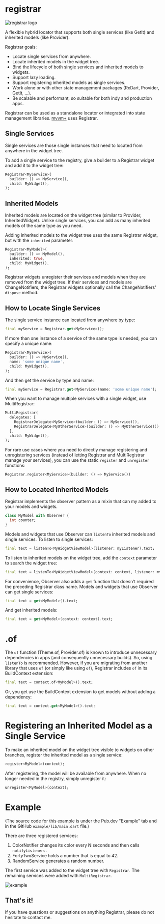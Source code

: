 # registrar

![registrar logo](https://github.com/buttonsrtoys/registrar/blob/main/assets/RegistrarLogo.png)

A flexible hybrid locator that supports both single services (like GetIt) and inherited models (like Provider).

Registrar goals:
- Locate single services from anywhere.
- Locate inherited models in the widget tree.
- Bind the lifecycle of both single services and inherited models to widgets.
- Support lazy loading.
- Support registering inherited models as single services.
- Work alone or with other state management packages (RxDart, Provider, GetIt, ...).
- Be scalable and performant, so suitable for both indy and production apps.

Registrar can be used as a standalone locator or integrated into state management libraries. [mvvm+](https://pub.dev/packages/mvvm_plus) uses Registrar.

## Single Services

Single services are those single instances that need to located from anywhere in the widget tree.

To add a single service to the registry, give a builder to a Registrar widget and add it to the widget tree:

```dart
Registrar<MyService>(
  builder: () => MyService(),
  child: MyWidget(),
);
```

## Inherited Models 

Inherited models are located on the widget tree (similar to Provider, InheritedWidget). Unlike single services, you can add as many inherited models of the same type as you need.

Adding inherited models to the widget tree uses the same Registrar widget, but with the `inherited` parameter:

```dart
Registrar<MyModel>(
  builder: () => MyModel(),
  inherited: true,
  child: MyWidget(),
);
```

Registrar widgets unregister their services and models when they are removed from the widget tree. If their services and models are ChangeNotifiers, the Registrar widgets optionally call the ChangeNotifiers' `dispose` method.

## How to Locate Single Services

The single service instance can located from anywhere by type:

```dart
final myService = Registrar.get<MyService>();
```

If more than one instance of a service of the same type is needed, you can specify a unique name:

```dart
Registrar<MyService>(
  builder: () => MyService(),
  name: 'some unique name',
  child: MyWidget(),
);
```

And then get the service by type and name:

```dart
final myService = Registrar.get<MyService>(name: 'some unique name');
```

When you want to manage multiple services with a single widget, use MultiRegistrar:

```dart
MultiRegistrar(
  delegates: [
    RegistrarDelegate<MyService>(builder: () => MyService()),
    RegistrarDelegate<MyOtherService>(builder: () => MyOtherService()),
  ],
  child: MyWidget(),
);
```

For rare use cases where you need to directly manage registering and unregistering services (instead of letting Registrar and MultiRegistrar manage your services), you can use the static `register` and `unregister` functions:

````dart
Registrar.register<MyService>(builder: () => MyService())
````

## How to Located Inherited Models

Registrar implements the observer pattern as a mixin that can my added to your models and widgets.

```dart
class MyModel with Observer {
  int counter;
}
```

Models and widgets that use Observer can `listenTo` inherited models and single services. To listen to single services:

```dart
final text = listenTo<MyWidgetViewModel>(listener: myListener).text;
```

To listen to inherited models on the widget tree, add the `context` parameter to search the widget tree:

```dart
final text = listenTo<MyWidgetViewModel>(context: context, listener: myListener).text;
```

For convenience, Observer also adds a `get` function that doesn't required the preceding Registrar class name. Models and widgets that use Observer can get single services:

```dart
final text = get<MyModel>().text;
```

And get inherited models:

```dart
final text = get<MyModel>(context: context).text;
```

# .of

The `of` function (Theme.of, Provider.of) is known to introduce unnecessary dependencies in apps (and consequently unnecessary builds). So, using `listenTo` is recommended. However, if you are migrating from another library that uses `of` (or simply like using `of`), Registrar includes `of` in its BuildContext extension:

```dart
final text = context.of<MyModel>().text;
```

Or, you get use the BuildContext extension to get models without adding a dependency:

```dart
final text = context.get<MyModel>().text;
```

# Registering an Inherited Model as a Single Service

To make an inherited model on the widget tree visible to widgets on other branches, register the inherited model as a single service:

```dart
register<MyModel>(context);
```

After registering, the model will be available from anywhere. When no longer needed in the registry, simply unregister it:

```dart
unregister<MyModel>(context);
```

# Example
(The source code for this example is under the Pub.dev "Example" tab and in the GitHub `example/lib/main.dart` file.)

There are three registered services:
1. ColorNotifier changes its color every N seconds and then calls `notifyListeners`.
2. FortyTwoService holds a number that is equal to 42.
3. RandomService generates a random number.

The first service was added to the widget tree with `Registrar`. The remaining services were added with `MultiRegistrar`.

![example](https://github.com/buttonsrtoys/registrar/blob/main/example/example.gif)

## That's it! 

If you have questions or suggestions on anything Registrar, please do not hesitate to contact me.

